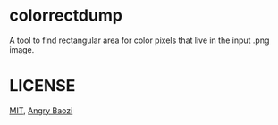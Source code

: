 # colorrectdump

A tool to find rectangular area for color pixels that live in the input .png image.

# LICENSE

[MIT](https://github.com/abzico/colorrectdump/blob/master/LICENSE), [Angry Baozi](https://abzi.co)
